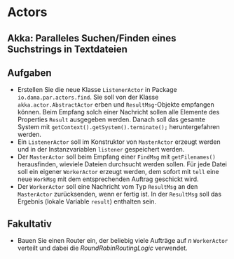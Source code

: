 # Actors #

## Akka: Paralleles Suchen/Finden eines Suchstrings in Textdateien ##

## Aufgaben ##
* Erstellen Sie die neue Klasse ``ListenerActor`` in Package ``io.dama.par.actors.find``. Sie soll von der Klasse ``akka.actor.AbstractActor`` erben und ``ResultMsg``-Objekte empfangen können. Beim Empfang solch einer Nachricht sollen alle Elemente des Properties ``Result`` ausgegeben werden. Danach soll das gesamte System mit ``getContext().getSystem().terminate();`` heruntergefahren werden.
* Ein ``ListenerActor`` soll im Konstruktor von ``MasterActor`` erzeugt werden und in der Instanzvariablen ``listener`` gespeichert werden. 
* Der ``MasterActor`` soll beim Empfang einer ``FindMsg`` mit ``getFilenames()`` herausfinden, wieviele Dateien durchsucht werden sollen. Für jede Datei soll ein eigener ``WorkerActor`` erzeugt werden, dem sofort mit ``tell`` eine neue ``WorkMsg`` mit dem entsprechenden Auftrag geschickt wird.
* Der ``WorkerActor`` soll eine Nachricht vom Typ ``ResultMsg`` an den ``MasterActor`` zurücksenden, wenn er fertig ist. In der ``ResultMsg`` soll das Ergebnis (lokale Variable ``result``) enthalten sein.
 
 ## Fakultativ ##
 * Bauen Sie einen Router ein, der beliebig viele Aufträge auf *n* ``WorkerActor`` verteilt und dabei die *RoundRobinRoutingLogic* verwendet.  